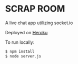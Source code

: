 # SCRAP ROOM

A live chat app utilizing socket.io

Deployed on [Heroku](https://new-scrap.herokuapp.com/)

To run locally: 

```sh
$ npm install
$ node server.js
```